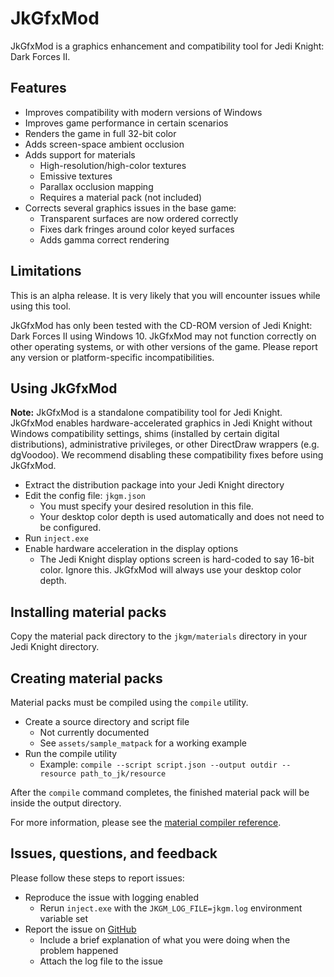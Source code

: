 # JkGfxMod

JkGfxMod is a graphics enhancement and compatibility tool for Jedi Knight: Dark Forces II.

## Features

- Improves compatibility with modern versions of Windows
- Improves game performance in certain scenarios
- Renders the game in full 32-bit color
- Adds screen-space ambient occlusion
- Adds support for materials
    - High-resolution/high-color textures
    - Emissive textures
    - Parallax occlusion mapping
    - Requires a material pack (not included)
- Corrects several graphics issues in the base game:
    - Transparent surfaces are now ordered correctly
    - Fixes dark fringes around color keyed surfaces
    - Adds gamma correct rendering

## Limitations

This is an alpha release. It is very likely that you will encounter issues while using this tool.

JkGfxMod has only been tested with the CD-ROM version of Jedi Knight: Dark Forces II using Windows 10. JkGfxMod may not function correctly on other operating systems, or with other versions of the game. Please report any version or platform-specific incompatibilities.

## Using JkGfxMod

**Note:** JkGfxMod is a standalone compatibility tool for Jedi Knight. JkGfxMod enables hardware-accelerated graphics in Jedi Knight without Windows compatibility settings, shims (installed by certain digital distributions), administrative privileges, or other DirectDraw wrappers (e.g. dgVoodoo). We recommend disabling these compatibility fixes before using JkGfxMod.

- Extract the distribution package into your Jedi Knight directory
- Edit the config file: `jkgm.json`
    - You must specify your desired resolution in this file.
    - Your desktop color depth is used automatically and does not need to be configured.
- Run `inject.exe`
- Enable hardware acceleration in the display options
    - The Jedi Knight display options screen is hard-coded to say 16-bit color. Ignore this. JkGfxMod will always use your desktop color depth.

## Installing material packs

Copy the material pack directory to the `jkgm/materials` directory in your Jedi Knight directory.


## Creating material packs

Material packs must be compiled using the `compile` utility.

- Create a source directory and script file
    - Not currently documented
    - See `assets/sample_matpack` for a working example
- Run the compile utility
    - Example: `compile --script script.json --output outdir --resource path_to_jk/resource`

After the `compile` command completes, the finished material pack will be inside the output directory.

For more information, please see the [material compiler reference](doc/compile.md).

## Issues, questions, and feedback

Please follow these steps to report issues:

- Reproduce the issue with logging enabled
    - Rerun `inject.exe` with the `JKGM_LOG_FILE=jkgm.log` environment variable set
- Report the issue on [GitHub](https://github.com/jdmclark/jkgfxmod/issues)
    - Include a brief explanation of what you were doing when the problem happened
    - Attach the log file to the issue
